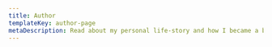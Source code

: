 ```yaml
---
title: Author
templateKey: author-page
metaDescription: Read about my personal life-story and how I became a bestselling Penguin novelist. Discover the truth behind my literary inspirations and my private fears. Learn some secret writing tips.
---
```

